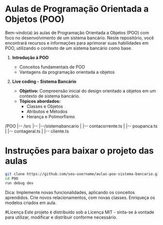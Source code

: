 # Aulas de Programação Orientada a Objetos (POO)
Bem-vindo(a) às aulas de Programação Orientada a Objetos (POO) com foco no desenvolvimento de um sistema bancário. Neste repositório, você encontrará recursos e informações para aprimorar suas habilidades em POO, utilizando o contexto de um sistema bancário como base.

1. **Introdução à POO**
   - Conceitos fundamentais de POO
   - Vantagens da programação orientada a objetos

2. **Live coding - Sistema Bancário**
   - **Objetivo:** Compreensão inicial do design orientado a objetos em um contexto de sistema bancário.
   - **Tópicos abordados:**
     - Classes e Objetos
     - Atributos e Métodos
     - Herança e Polimorfismo

/POO
|-- /src
|-- |--/sistemabancario
|   |-- contacorrente.ts
|   |-- poupanca.ts
|   |-- contageral.ts
|   |-- cliente.ts

# Instruções para baixar o projeto das aulas

```bash
git clone https://github.com/seu-username/aulas-poo-sistema-bancario.git
cd POO
run debug dev
```

Dica: Implemente novas funcionalidades, aplicando os conceitos aprendidos.
Crie novos relacionamentos, com novas classes. Enriqueça os modelos criados em aula.

#Licença
Este projeto é distribuído sob a Licença MIT - sinta-se à vontade para utilizar, modificar e distribuir conforme necessário.
